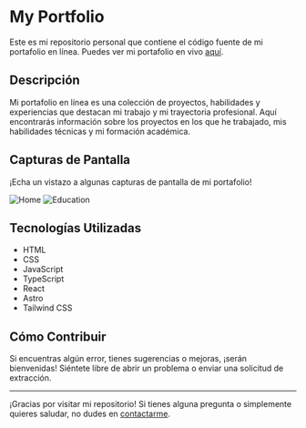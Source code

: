 # My Portfolio

Este es mi repositorio personal que contiene el código fuente de mi portafolio en línea. Puedes ver mi portafolio en vivo [aquí](https://my-portfolio-ruby-five.vercel.app/).

## Descripción

Mi portafolio en línea es una colección de proyectos, habilidades y experiencias que destacan mi trabajo y mi trayectoria profesional. Aquí encontrarás información sobre los proyectos en los que he trabajado, mis habilidades técnicas y mi formación académica.

## Capturas de Pantalla

¡Echa un vistazo a algunas capturas de pantalla de mi portafolio!

![Home](/screenshots/home.png)
![Education](/screenshots/education.png)

## Tecnologías Utilizadas

- HTML
- CSS
- JavaScript
- TypeScript
- React
- Astro
- Tailwind CSS

## Cómo Contribuir

Si encuentras algún error, tienes sugerencias o mejoras, ¡serán bienvenidas! Siéntete libre de abrir un problema o enviar una solicitud de extracción.

---

¡Gracias por visitar mi repositorio! Si tienes alguna pregunta o simplemente quieres saludar, no dudes en [contactarme](mailto:tucorreo@example.com).
